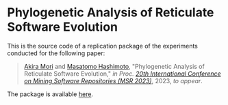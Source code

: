 # Phylogenetic Analysis of Reticulate Software Evolution

This is the source code of a replication package of the experiments conducted for the following paper:
> [Akira Mori](https://orcid.org/0000-0002-3122-3931) and [Masatomo Hashimoto](https://orcid.org/0000-0003-2317-3812), "Phylogenetic Analysis of Reticulate Software Evolution," _in Proc. [20th International Conference on Mining Software Repositories (MSR 2023)](https://conf.researchr.org/home/msr-2023)_, 2023, _to appear_.

The package is available [here](https://doi.org/10.6084/m9.figshare.21382641).
